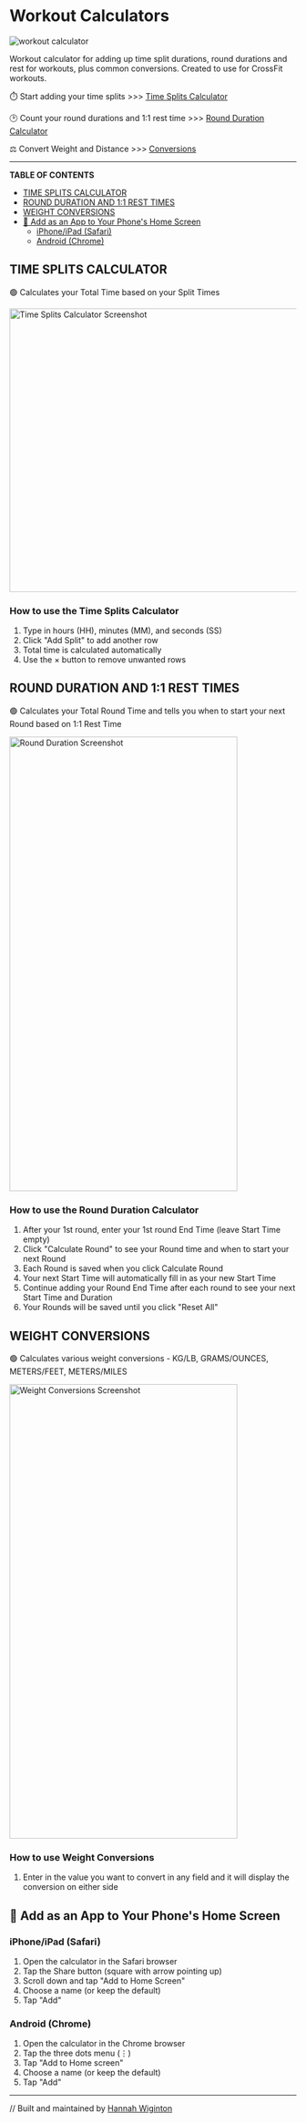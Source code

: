 # Workout Calculators <!-- omit from toc -->

<img src="assets\workoutcalcmain.png" alt="workout calculator">

Workout calculator for adding up time split durations, round durations and rest for workouts, plus common conversions. Created to use for CrossFit workouts.

⏱️ Start adding your time splits >>> [Time Splits Calculator](https://hbw42.github.io/workout-calculator/)

🕑 Count your round durations and 1:1 rest time >>> [Round Duration Calculator](https://hbw42.github.io/workout-calculator/duration.html)

⚖️ Convert Weight and Distance >>> [Conversions](https://hbw42.github.io/workout-calculator/rounds.html)

___________________

**TABLE OF CONTENTS**

- [TIME SPLITS CALCULATOR](#time-splits-calculator)
- [ROUND DURATION AND 1:1 REST TIMES](#round-duration-and-11-rest-times)
- [WEIGHT CONVERSIONS](#weight-conversions)
- [📱 Add as an App to Your Phone's Home Screen](#-add-as-an-app-to-your-phones-home-screen)
  - [iPhone/iPad (Safari)](#iphoneipad-safari)
  - [Android (Chrome)](#android-chrome)


## TIME SPLITS CALCULATOR

🟢 Calculates your Total Time based on your Split Times

<img src="assets\time_splits_calc.png" width="550" height="498" alt="Time Splits Calculator Screenshot">

<h3>How to use the Time Splits Calculator</h3>

<ol start="1">

<li>Type in hours (HH), minutes (MM), and seconds (SS)</li>
<li>Click "Add Split" to add another row</li>
<li>Total time is calculated automatically</li>
<li>Use the × button to remove unwanted rows</li>
</ol>

## ROUND DURATION AND 1:1 REST TIMES

🟢 Calculates your Total Round Time and tells you when to start your next Round based on 1:1 Rest Time


<img src="assets\round_duration_calc_header.jpg" width="400" height="798" alt="Round Duration Screenshot">

  <h3>How to use the Round Duration Calculator</h3>

<ol start="1">

<li>After your 1st round, enter your 1st round End Time (leave Start Time empty)</li>
<li>Click "Calculate Round" to see your Round time and when to start your next Round</li>
<li>Each Round is saved when you click Calculate Round</li>
<li>Your next Start Time will automatically fill in as your new Start Time</li>
<li>Continue adding your Round End Time after each round to see your next Start Time and Duration</li>
<li>Your Rounds will be saved until you click "Reset All"</li>
</ol>

## WEIGHT CONVERSIONS

🟢 Calculates various weight conversions - KG/LB, GRAMS/OUNCES, METERS/FEET, METERS/MILES


<img src="assets\weight_conversions_main.jpg" width="400" height="798" alt="Weight Conversions Screenshot">

  <h3>How to use Weight Conversions</h3>
<ol>
               
<li>Enter in the value you want to convert in any field and it will display the conversion on either side</li>

</ol>

## 📱 Add as an App to Your Phone's Home Screen

### iPhone/iPad (Safari)
1. Open the calculator in the Safari browser
2. Tap the Share button (square with arrow pointing up)
3. Scroll down and tap "Add to Home Screen"
4. Choose a name (or keep the default)
5. Tap "Add"

### Android (Chrome)
1. Open the calculator in the Chrome browser
2. Tap the three dots menu (⋮)
3. Tap "Add to Home screen"
4. Choose a name (or keep the default)
5. Tap "Add"

_________________________________

// Built and maintained by [Hannah Wiginton](https://hannahwiginton.com)
